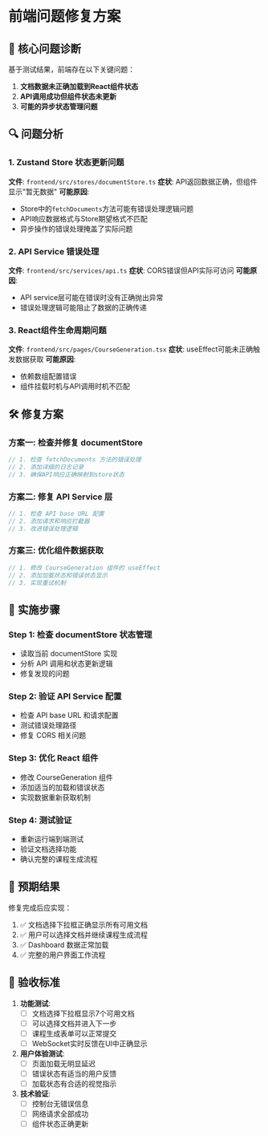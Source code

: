 # 前端问题修复方案

## 🚨 核心问题诊断

基于测试结果，前端存在以下关键问题：
1. **文档数据未正确加载到React组件状态**
2. **API调用成功但组件状态未更新**  
3. **可能的异步状态管理问题**

## 🔍 问题分析

### 1. Zustand Store 状态更新问题
**文件**: `frontend/src/stores/documentStore.ts`
**症状**: API返回数据正确，但组件显示"暂无数据"
**可能原因**:
- Store中的`fetchDocuments`方法可能有错误处理逻辑问题
- API响应数据格式与Store期望格式不匹配
- 异步操作的错误处理掩盖了实际问题

### 2. API Service 错误处理
**文件**: `frontend/src/services/api.ts` 
**症状**: CORS错误但API实际可访问
**可能原因**:
- API service层可能在错误时没有正确抛出异常
- 错误处理逻辑可能阻止了数据的正确传递

### 3. React组件生命周期问题
**文件**: `frontend/src/pages/CourseGeneration.tsx`
**症状**: useEffect可能未正确触发数据获取
**可能原因**:
- 依赖数组配置错误
- 组件挂载时机与API调用时机不匹配

## 🛠️ 修复方案

### 方案一: 检查并修复 documentStore
```typescript
// 1. 检查 fetchDocuments 方法的错误处理
// 2. 添加详细的日志记录
// 3. 确保API响应正确映射到store状态
```

### 方案二: 修复 API Service 层
```typescript
// 1. 检查 API base URL 配置
// 2. 添加请求和响应拦截器
// 3. 改进错误处理逻辑
```

### 方案三: 优化组件数据获取
```typescript
// 1. 修改 CourseGeneration 组件的 useEffect
// 2. 添加加载状态和错误状态显示
// 3. 实现重试机制
```

## 🚀 实施步骤

### Step 1: 检查 documentStore 状态管理
- 读取当前 documentStore 实现
- 分析 API 调用和状态更新逻辑
- 修复发现的问题

### Step 2: 验证 API Service 配置
- 检查 API base URL 和请求配置
- 测试错误处理路径
- 修复 CORS 相关问题

### Step 3: 优化 React 组件
- 修改 CourseGeneration 组件
- 添加适当的加载和错误状态
- 实现数据重新获取机制

### Step 4: 测试验证
- 重新运行端到端测试
- 验证文档选择功能
- 确认完整的课程生成流程

## 🎯 预期结果

修复完成后应实现：
1. ✅ 文档选择下拉框正确显示所有可用文档
2. ✅ 用户可以选择文档并继续课程生成流程  
3. ✅ Dashboard 数据正常加载
4. ✅ 完整的用户界面工作流程

## 📝 验收标准

1. **功能测试**:
   - [ ] 文档选择下拉框显示7个可用文档
   - [ ] 可以选择文档并进入下一步
   - [ ] 课程生成表单可以正常提交
   - [ ] WebSocket实时反馈在UI中正确显示

2. **用户体验测试**:
   - [ ] 页面加载无明显延迟
   - [ ] 错误状态有适当的用户反馈
   - [ ] 加载状态有合适的视觉指示

3. **技术验证**:
   - [ ] 控制台无错误信息
   - [ ] 网络请求全部成功
   - [ ] 组件状态正确更新